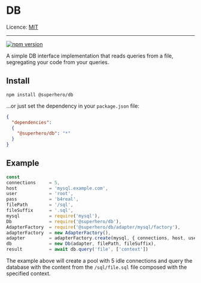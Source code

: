 # DB

Licence: [MIT](https://opensource.org/licenses/MIT)

---

[![npm version](https://badge.fury.io/js/%40superhero%2Fdb.svg)](https://badge.fury.io/js/%40superhero%2Fdb)

A simple DB interface implementation that reads queries from a file, segregating your code from your queries.

## Install

`npm install @superhero/db`

...or just set the dependency in your `package.json` file:

```json
{
  "dependencies":
  {
    "@superhero/db": "*"
  }
}
```

## Example

```js
const
connections     = 5,
host            = 'mysql.example.com',
user            = 'root',
pass            = 'b4real',
filePath        = '/sql',
fileSuffix      = '.sql',
mysql           = require('mysql'),
Db              = require('@superhero/db'),
AdapterFactory  = require('@superhero/db/adapter/mysql/factory'),
adapterFactory  = new AdapterFactory(),
adapter         = adapterFactory.create(mysql, { connections, host, user, password }),
db              = new Db(adapter, filePath, fileSuffix),
result          = await db.query('file', ['context'])
```

The example above will create a pool with 5 idle connections and query the database with the content from the `/sql/file.sql` file composed with the specified context.
